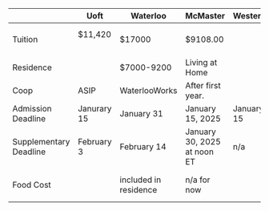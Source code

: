 
|                        | Uoft            | Waterloo              | McMaster                    | Western    | TMU              | Guelph | uOttawa |
| ---------------------- | --------------- | --------------------- | --------------------------- | ---------- | ---------------- | ------ | ------- |
| Tuition                | $11,420<br><br> | $17000                | $9108.00                    |            | $7,236 - $9,749  |        |         |
| Residence              |                 | $7000-9200            | Living at Home              |            |                  |        |         |
| Coop                   | ASIP            | WaterlooWorks         | After first year.           |            |                  |        |         |
| Admission Deadline     | Janurary 15     | January 31            | January 15, 2025            | January 15 | no clue          |        |         |
| Supplementary Deadline | February 3      | February 14           | January 30, 2025 at noon ET | n/a        | n/a              |        |         |
| Food Cost              |                 | included in residence | n/a for now                 |            | $5,092 to $6,920 |        |         |
